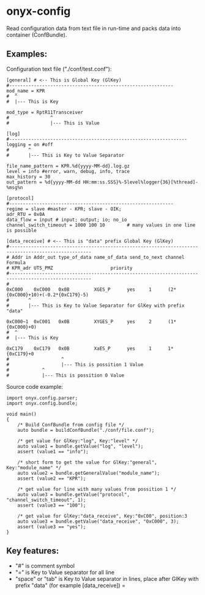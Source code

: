 # onyx-config

Read configuration data from text file in run-time and  packs data into container (ConfBundle).

## Examples:

Configuration text file ("./conf/test.conf"):

	[general] # <-- This is Global Key (GlKey)
	#------------------------------------------------------------
	mod_name = KPR
	#  ^
	#  |--- This is Key
 
	mod_type = RptR11Transceiver
	#               ^
	#               |--- This is Value

	[log]
	#-----------------------------------------------------------------
	logging = on #off
	#       ^
	#       |--- This is Key to Value Separator

	file_name_pattern = KPR.%d{yyyy-MM-dd}.log.gz
	level = info #error, warn, debug, info, trace
	max_history = 30
	out_pattern = %d{yyyy-MM-dd HH:mm:ss.SSS}%-5level%logger{36}[%thread]-%msg%n

	[protocol]
	#------------------------------------------------------------
	regime = slave #master - KPR; slave - OIK;
	adr_RTU = 0x0A
	data_flow = input # input; output; io; no_io
	channel_switch_timeout = 1000 100 10		# many values in one line is possible

	[data_receive] # <-- This is "data" prefix Global Key (GlKey)
	#----------------------------------------------------------------------------------------------------
	# Addr in Addr_out type_of_data name_of_data send_to_next channel  Formula
	# KPR_adr UTS_PMZ					  priority
	#----------------------------------------------------------------------------------------------------
	#
	0xC000	  0xC000   0x0B	        XGES_Р		yes	    1      (2*{0xC000}+10)+(-0.2*{0xC179}-5)
	#       ^
	#       |--- This is Key to Value Separator for GlKey with prefix "data"

	0xC000~1  0xC001   0x0B	      	XYGES_Р		yes	    2      (1*{0xC000}+0)
	#  ^
	#  |--- This is Key

	0xC179	  0xC179   0x0B	      	XaES_Р		yes	    1	   1*{0xC179}+0
	#                   ^
	#                   |--- This is possition 1 Value
	#            ^
	#            |--- This is possition 0 Value 
		


Source code example:

	import onyx.config.parser;
	import onyx.config.bundle;

	void main()
	{
		/* Build ConfBundle from config file */
		auto bundle = buildConfBundle("./conf/file.conf");

		/* get value for GlKey:"log", Key:"level" */
		auto value1 = bundle.getValue("log", "level"); 
		assert (value1 == "info");

		/* short form to get the value for GlKey:"general", Key:"module_name" */
		auto value2 = bundle.getGeneralValue("module_name");
		assert (value2 == "KPR");

		/* get value for line with many values from possition 1 */
		auto value3 = bundle.getValue("protocol", "channel_switch_timeout", 1); 
		assert (value3 == "100");

		/* get value for GlKey:"data_receive", Key:"0xC00", position:3
		auto value3 = bundle.getValue("data_receive", "0xC000", 3);
		assert (value3 == "yes");
	}

## Key features:

 - "#" is comment symbol
 - "=" is Key to Value separator for all line
 - "space" or "tab" is Key to Value separator in lines, place after GlKey with prefix "data" (for example [data_receive])
 = 



